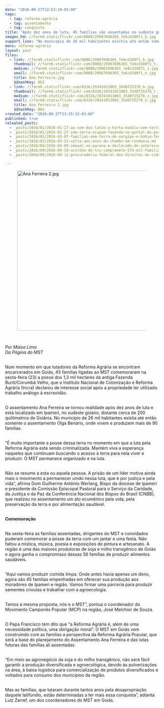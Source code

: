 ```yaml
---
date: "2016-09-27T12:53:19-03:00"
tags:
  - tag: reforma-agrária
  - tag: assentamento
  - tag: conquista
title: "Após dez anos de luta, 45 famílias são assentadas no sudeste goiano"
images_hd: //farm9.staticflickr.com/8088/29967696365_fe6cd380f1_b.jpg
support_line: "No município de 26 mil habitantes existia até então somente o assentamento Olga Benário, onde vivem e produzem mais de 90 famílias"
menu: reforma agrária
layout: post
files:
  - link: //farm9.staticflickr.com/8088/29967696365_fe6cd380f1_b.jpg
    thumbnail: //farm9.staticflickr.com/8088/29967696365_fe6cd380f1_t.jpg
    medium: //farm9.staticflickr.com/8088/29967696365_fe6cd380f1_z.jpg
    small: //farm9.staticflickr.com/8088/29967696365_fe6cd380f1_n.jpg
    title: Ana Ferreira.jpg
    $$hashKey: 0GZ
  - link: //farm9.staticflickr.com/8326/29341013003_35d8f25278_b.jpg
    thumbnail: //farm9.staticflickr.com/8326/29341013003_35d8f25278_t.jpg
    medium: //farm9.staticflickr.com/8326/29341013003_35d8f25278_z.jpg
    small: //farm9.staticflickr.com/8326/29341013003_35d8f25278_n.jpg
    title: Ana Ferreira 2.jpg
    $$hashKey: 0H2
created_date: "2016-09-27T13:55:32-03:00"
published: true
releated_posts:
  - _posts/2016/01/2016-01-27-ao-som-das-latas-a-horta-madala-sem-terra-desenvolvem-experiencias-educacionais-no-ce.md
  - _posts/2016/01/2016-01-27-sem-terra-ocupam-fazenda-no-pontal-do-paranapanema.md
  - _posts/2016/03/2016-03-07-familias-sem-terra-de-sergipe-e-bahia-festejam-emissao-de-posse.md
  - _posts/2016/03/2016-03-23-volta-aos-anos-de-chumbo-em-rondonia.md
  - _posts/2016/04/2016-04-05-imovel-no-parana-e-declarado-de-interesse-social-para-fins-de-reforma-agraria.md
  - _posts/2016/09/2016-09-19-acordao-do-tcu-compromete-575-mil-familias-assentadas.md
  - _posts/2016/09/2016-09-12-procuradoria-federal-dos-direitos-do-cidadao-quer-retomada-da-reforma-agraria-no-pais.md

---
```

<figure class="image"><img alt="Ana Ferreira 2.jpg" height="525" src="//farm9.staticflickr.com/8326/29341013003_35d8f25278_b.jpg" width="700" />
<figcaption></figcaption>
</figure>

<p>&nbsp;</p>

<p><em>Por Maisa Lima<br />
Da P&aacute;gina do MST</em></p>

<p><br />
Num momento em que lutadores da Reforma Agr&aacute;ria se encontram encarcerados em Goi&aacute;s, 45 fam&iacute;lias ligadas ao MST&nbsp;comemoraram na sexta-feira (23) a posse dos 1,3 mil hectares da antiga Fazenda Buriti/Corumb&aacute; Velho, que o Instituto Nacional de Coloniza&ccedil;&atilde;o e Reforma Agr&aacute;ria (Incra) declarou de interesse social ap&oacute;s a propriedade ter utilizado trabalho an&aacute;logo &agrave; escravid&atilde;o.</p>

<p><br />
O assentamento Ana Ferreira se tornou realidade ap&oacute;s dez anos de luta e est&aacute; localizado em Ipameri, no sudeste goiano, distante cerca de 200 quil&ocirc;metros de Goi&acirc;nia. No munic&iacute;pio de 26 mil habitantes existia at&eacute; ent&atilde;o somente o assentamento Olga Ben&aacute;rio, onde vivem e produzem mais de 90 fam&iacute;lias.</p>

<p><br />
&ldquo;&Eacute; muito importante a posse dessa terra no momento em que a luta pela Reforma Agr&aacute;ria est&aacute; sendo criminalizada. Mant&eacute;m viva a esperan&ccedil;a naqueles que continuam buscando o acesso &agrave; terra para nela viver e produzir. O MST permanece organizado e na luta.</p>

<p><br />
N&atilde;o se resume a esta ou aquela pessoa. A pris&atilde;o de um l&iacute;der motiva ainda mais o movimento a permanecer unido nessa luta, que &eacute; por justi&ccedil;a e pela vida&rdquo;, afirma Dom Guilherme Ant&ocirc;nio Werlang, Bispo da diocese de Ipameri e presidente da Comiss&atilde;o Episcopal Pastoral para o Servi&ccedil;o da Caridade, da Justi&ccedil;a e da Paz da Confer&ecirc;ncia Nacional dos Bispos do Brasil (CNBB), que realizou no assentamento um ato ecum&ecirc;nico pela vida, pela preserva&ccedil;&atilde;o da terra e por alimenta&ccedil;&atilde;o saud&aacute;vel.</p>

<p><br />
<strong>Comemora&ccedil;&atilde;o</strong></p>

<p><br />
Na sexta-feira as fam&iacute;lias assentadas, dirigentes do MST e convidados puderam comemorar a posse da terra com um jantar e uma festa. N&atilde;o faltou a m&iacute;stica, m&uacute;sica, poesia e exposi&ccedil;&otilde;es de pintura e artesanato. A regi&atilde;o &eacute; uma das maiores produtoras de soja e milho transg&ecirc;nico de Goi&aacute;s e agora ganha o compromisso dessas 56 fam&iacute;lias de produzir alimentos saud&aacute;veis.</p>

<p><br />
&ldquo;Aqui vamos produzir comida limpa. Onde antes havia apenas um dono, agora s&atilde;o 45 fam&iacute;lias empenhadas em oferecer sua produ&ccedil;&atilde;o aos moradores de Ipameri e regi&atilde;o. Vamos firmar uma parceria para produzir sementes crioulas e trabalhar com a agroecologia.</p>

<p><br />
Temos a mesma proposta, n&oacute;s e o MST&rdquo;, pontua o coordenador do Movimento Campon&ecirc;s Popular (MCP) na regi&atilde;o, Jos&eacute; Melchior de Souza.</p>

<p><br />
O Papa Francisco tem dito que &ldquo;a Reforma Agr&aacute;ria &eacute;, al&eacute;m de uma necessidade pol&iacute;tica, uma obriga&ccedil;&atilde;o moral&rdquo;. O MST em Goi&aacute;s vem construindo com as fam&iacute;lias a perspectiva da Reforma Agr&aacute;ria Popular, que ser&aacute; a base do planejamento do Assentamento Ana Ferreira e das lutas futuras das fam&iacute;lias ali assentadas.</p>

<p><br />
&ldquo;Em meio ao agroneg&oacute;cio da soja e do milho transg&ecirc;nico, n&atilde;o ser&aacute; f&aacute;cil garantir a produ&ccedil;&atilde;o diversificada e agroecol&oacute;gica, devido &agrave;s pulveriza&ccedil;&otilde;es na &aacute;rea, &agrave; baixa log&iacute;stica para comercializa&ccedil;&atilde;o de produtos diversificados e voltados para consumo dos munic&iacute;pios da regi&atilde;o.</p>

<p><br />
Mas as fam&iacute;lias, que lutaram durante tantos anos pela desapropria&ccedil;&atilde;o daquele latif&uacute;ndio, est&atilde;o determinadas a ter mais essa conquista&rdquo;, adianta Luiz Zarref, um dos coordenadores do MST em Goi&aacute;s. &nbsp;&nbsp;</p>
